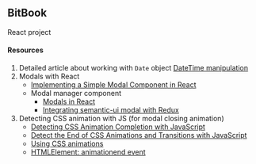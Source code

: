## BitBook
React project


#### Resources
1. Detailed article about working with `Date` object [DateTime manipulation](https://www.toptal.com/software/definitive-guide-to-datetime-manipulation)
2. Modals with React
    - [Implementing a Simple Modal Component in React](https://alligator.io/react/modal-component/)
    - Modal manager component
        - [Modals in React](https://codeburst.io/modals-in-react-f6c3ff9f4701)
        - [Integrating semantic-ui modal with Redux](https://itnext.io/integrating-semantic-ui-modal-with-redux-4df36abb755c)
3. Detecting CSS animation with JS (for modal closing animation)
    - [Detecting CSS Animation Completion with JavaScript](https://davidwalsh.name/css-animation-callback)
    - [Detect the End of CSS Animations and Transitions with JavaScript](https://jonsuh.com/blog/detect-the-end-of-css-animations-and-transitions-with-javascript/)
    - [Using CSS animations](https://developer.mozilla.org/en-US/docs/Web/CSS/CSS_Animations/Using_CSS_animations)
    - [HTMLElement: animationend event](https://developer.mozilla.org/en-US/docs/Web/API/HTMLElement/animationend_event)